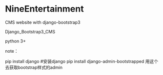 # NineEntertainment
CMS website with django-bootstrap3 

Django_Bootstrap3_CMS

python 3+

note：

pip install django #安装django
pip install django-admin-bootstrapped 用这个去获取bootstrap样式的admin
